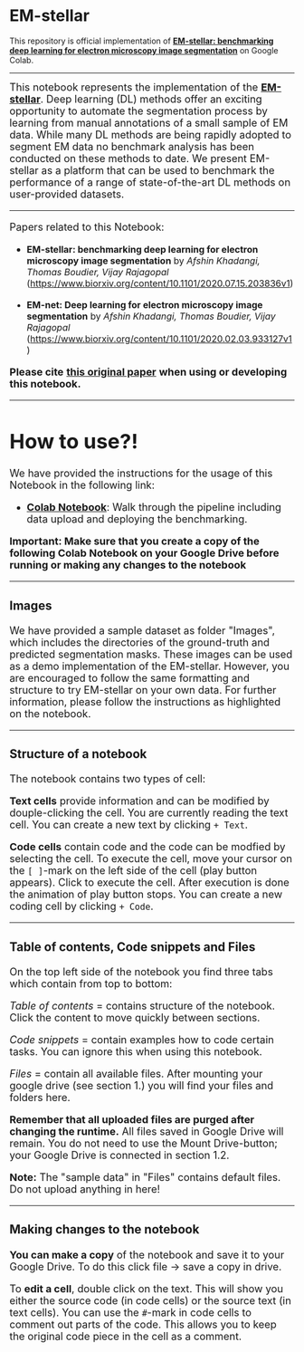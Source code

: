 # EM-stellar
This repository is official implementation of [**EM-stellar: benchmarking deep learning for electron microscopy image segmentation**](https://www.biorxiv.org/content/10.1101/2020.07.15.203836v1) on Google Colab.

---

<font size = 4>This notebook represents the implementation of the [**EM-stellar**](https://www.biorxiv.org/content/10.1101/2020.07.15.203836v1). Deep learning (DL) methods offer an exciting opportunity to automate the segmentation process by learning from manual annotations of a small sample of EM data. While many DL methods are being rapidly adopted to segment EM data no benchmark analysis has been conducted on these methods to date. We present EM-stellar as a platform that can be used to benchmark the performance of a range of state-of-the-art DL methods on user-provided datasets. 



---
<font size = 4>Papers related to this Notebook: 

- <font size = 3>**EM-stellar: benchmarking deep learning for electron microscopy image segmentation** by *Afshin Khadangi, Thomas Boudier, Vijay Rajagopal*  (https://www.biorxiv.org/content/10.1101/2020.07.15.203836v1)

- <font size = 3>**EM-net: Deep learning for electron microscopy image segmentation** by *Afshin Khadangi, Thomas Boudier, Vijay Rajagopal*  (https://www.biorxiv.org/content/10.1101/2020.02.03.933127v1)


<font size = 4>**Please cite** [**this original paper**](https://www.biorxiv.org/content/10.1101/2020.07.15.203836v1) **when using or developing this notebook.**
  
  ---

# **How to use?!**

<font size = 4>We have provided the instructions for the usage of this Notebook in the following link:
  - [**Colab Notebook**](https://colab.research.google.com/github/akhadangi/EM-stellar/blob/master/EM_stellar.ipynb): Walk through the pipeline including data upload and deploying the benchmarking.

**Important: Make sure that you create a copy of the following Colab Notebook on your Google Drive before running or making any changes to the notebook**

---
### **Images**
<font size = 4>We have provided a sample dataset as folder "Images", which includes the directories of the ground-truth and predicted segmentation masks. These images can be used as a demo implementation of the EM-stellar. However, you are encouraged to follow the same formatting and structure to try EM-stellar on your own data. For further information, please follow the instructions as highlighted on the notebook.  

---
### **Structure of a notebook**

<font size = 4>The notebook contains two types of cell:  

<font size = 4>**Text cells** provide information and can be modified by douple-clicking the cell. You are currently reading the text cell. You can create a new text by clicking `+ Text`.

<font size = 4>**Code cells** contain code and the code can be modfied by selecting the cell. To execute the cell, move your cursor on the `[ ]`-mark on the left side of the cell (play button appears). Click to execute the cell. After execution is done the animation of play button stops. You can create a new coding cell by clicking `+ Code`.

---
### **Table of contents, Code snippets** and **Files**

<font size = 4>On the top left side of the notebook you find three tabs which contain from top to bottom:

<font size = 4>*Table of contents* = contains structure of the notebook. Click the content to move quickly between sections.

<font size = 4>*Code snippets* = contain examples how to code certain tasks. You can ignore this when using this notebook.

<font size = 4>*Files* = contain all available files. After mounting your google drive (see section 1.) you will find your files and folders here. 

<font size = 4>**Remember that all uploaded files are purged after changing the runtime.** All files saved in Google Drive will remain. You do not need to use the Mount Drive-button; your Google Drive is connected in section 1.2.

<font size = 4>**Note:** The "sample data" in "Files" contains default files. Do not upload anything in here!

---
### **Making changes to the notebook**

<font size = 4>**You can make a copy** of the notebook and save it to your Google Drive. To do this click file -> save a copy in drive.

<font size = 4>To **edit a cell**, double click on the text. This will show you either the source code (in code cells) or the source text (in text cells).
You can use the `#`-mark in code cells to comment out parts of the code. This allows you to keep the original code piece in the cell as a comment.
